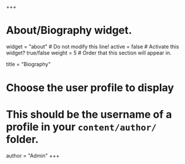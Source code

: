 +++
# About/Biography widget.
widget = "about"  # Do not modify this line!
active = false  # Activate this widget? true/false
weight = 5  # Order that this section will appear in.

title = "Biography"

# Choose the user profile to display
# This should be the username of a profile in your `content/author/` folder.
author = "Admin"
+++
